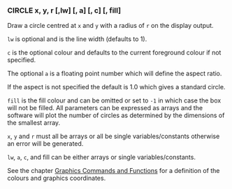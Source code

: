 ### CIRCLE x, y, r [,lw] [, a] [, c] [, fill]

Draw a circle centred at `x` and `y` with a radius of `r` on the display output.

`lw` is optional and is the line width (defaults to 1).

`c` is the optional colour and defaults to the current foreground colour if not specified.

The optional `a` is a floating point number which will define the aspect ratio.

If the aspect is not specified the default is 1.0 which gives a standard circle.

`fill` is the fill colour and can be omitted or set to `-1` in which case the box will not be filled. All parameters can be expressed as arrays and the software will plot the number of circles as determined by the dimensions of the smallest array.

`x`, `y` and `r` must all be arrays or all be single variables/constants otherwise an error will be generated.

`lw`, `a`, `c`, and fill can be either arrays or single variables/constants.

See the chapter [Graphics Commands and Functions](../graphics_functions.md) for a definition of the colours and graphics coordinates.